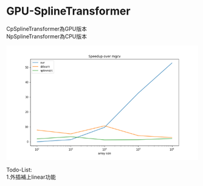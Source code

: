 # GPU-SplineTransformer
CpSplineTransformer為GPU版本  
NpSplineTransformer為CPU版本  
  
![image](https://github.com/kevin953215/GPU-SplineTransformer/blob/main/Speedup_.png)
  
Todo-List:  
1.外插補上linear功能
